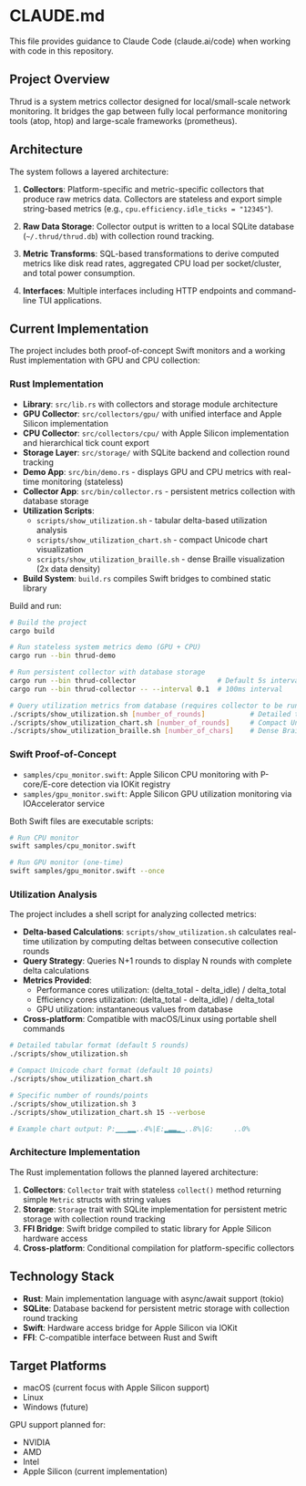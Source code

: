 # CLAUDE.md

This file provides guidance to Claude Code (claude.ai/code) when working with code in this repository.

## Project Overview

Thrud is a system metrics collector designed for local/small-scale network monitoring. It bridges the gap between fully local performance monitoring tools (atop, htop) and large-scale frameworks (prometheus).

## Architecture

The system follows a layered architecture:

1. **Collectors**: Platform-specific and metric-specific collectors that produce raw metrics data. Collectors are stateless and export simple string-based metrics (e.g., `cpu.efficiency.idle_ticks = "12345"`).

2. **Raw Data Storage**: Collector output is written to a local SQLite database (`~/.thrud/thrud.db`) with collection round tracking.

3. **Metric Transforms**: SQL-based transformations to derive computed metrics like disk read rates, aggregated CPU load per socket/cluster, and total power consumption.

4. **Interfaces**: Multiple interfaces including HTTP endpoints and command-line TUI applications.

## Current Implementation

The project includes both proof-of-concept Swift monitors and a working Rust implementation with GPU and CPU collection:

### Rust Implementation

- **Library**: `src/lib.rs` with collectors and storage module architecture
- **GPU Collector**: `src/collectors/gpu/` with unified interface and Apple Silicon implementation
- **CPU Collector**: `src/collectors/cpu/` with Apple Silicon implementation and hierarchical tick count export
- **Storage Layer**: `src/storage/` with SQLite backend and collection round tracking
- **Demo App**: `src/bin/demo.rs` - displays GPU and CPU metrics with real-time monitoring (stateless)
- **Collector App**: `src/bin/collector.rs` - persistent metrics collection with database storage
- **Utilization Scripts**: 
  - `scripts/show_utilization.sh` - tabular delta-based utilization analysis
  - `scripts/show_utilization_chart.sh` - compact Unicode chart visualization
  - `scripts/show_utilization_braille.sh` - dense Braille visualization (2x data density)
- **Build System**: `build.rs` compiles Swift bridges to combined static library

Build and run:
```bash
# Build the project
cargo build

# Run stateless system metrics demo (GPU + CPU)
cargo run --bin thrud-demo

# Run persistent collector with database storage
cargo run --bin thrud-collector                    # Default 5s interval
cargo run --bin thrud-collector -- --interval 0.1  # 100ms interval

# Query utilization metrics from database (requires collector to be running)
./scripts/show_utilization.sh [number_of_rounds]           # Detailed tabular format
./scripts/show_utilization_chart.sh [number_of_rounds]     # Compact Unicode charts
./scripts/show_utilization_braille.sh [number_of_chars]    # Dense Braille (2x density)
```

### Swift Proof-of-Concept

- `samples/cpu_monitor.swift`: Apple Silicon CPU monitoring with P-core/E-core detection via IOKit registry
- `samples/gpu_monitor.swift`: Apple Silicon GPU utilization monitoring via IOAccelerator service

Both Swift files are executable scripts:

```bash
# Run CPU monitor
swift samples/cpu_monitor.swift

# Run GPU monitor (one-time)
swift samples/gpu_monitor.swift --once
```

### Utilization Analysis

The project includes a shell script for analyzing collected metrics:

- **Delta-based Calculations**: `scripts/show_utilization.sh` calculates real-time utilization by computing deltas between consecutive collection rounds
- **Query Strategy**: Queries N+1 rounds to display N rounds with complete delta calculations
- **Metrics Provided**: 
  - Performance cores utilization: (delta_total - delta_idle) / delta_total
  - Efficiency cores utilization: (delta_total - delta_idle) / delta_total  
  - GPU utilization: instantaneous values from database
- **Cross-platform**: Compatible with macOS/Linux using portable shell commands

```bash
# Detailed tabular format (default 5 rounds)
./scripts/show_utilization.sh

# Compact Unicode chart format (default 10 points)
./scripts/show_utilization_chart.sh

# Specific number of rounds/points
./scripts/show_utilization.sh 3
./scripts/show_utilization_chart.sh 15 --verbose

# Example chart output: P:▁▁▁▂▂..4%|E:▂▃▃▂▁..8%|G:     ..0%
```

### Architecture Implementation

The Rust implementation follows the planned layered architecture:

1. **Collectors**: `Collector` trait with stateless `collect()` method returning simple `Metric` structs with string values
2. **Storage**: `Storage` trait with SQLite implementation for persistent metric storage with collection round tracking
3. **FFI Bridge**: Swift bridge compiled to static library for Apple Silicon hardware access
4. **Cross-platform**: Conditional compilation for platform-specific collectors

## Technology Stack

- **Rust**: Main implementation language with async/await support (tokio)
- **SQLite**: Database backend for persistent metric storage with collection round tracking
- **Swift**: Hardware access bridge for Apple Silicon via IOKit
- **FFI**: C-compatible interface between Rust and Swift

## Target Platforms

- macOS (current focus with Apple Silicon support)
- Linux
- Windows (future)

GPU support planned for:
- NVIDIA
- AMD  
- Intel
- Apple Silicon (current implementation)